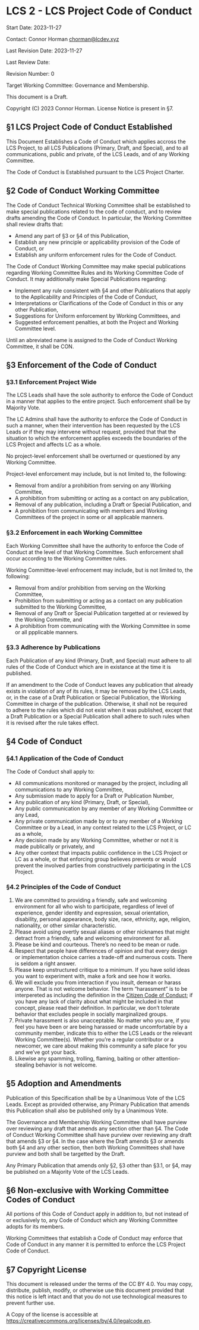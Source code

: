 # LCS 2 - LCS Project Code of Conduct

Start Date: 2023-11-27

Contact: Connor Horman <chorman@lcdev.xyz>

Last Revision Date: 2023-11-27

Last Review Date: 

Revision Number: 0

Target Working Committee: Governance and Membership.

This document is a Draft.

Copyright (C) 2023 Connor Horman. License Notice is present in §7.

## §1 LCS Project Code of Conduct Established

This Document Establishes a Code of Conduct which applies accross the LCS Project, to all LCS Publications (Primary, Draft, and Special), and to all communications, public and private, of the LCS Leads, and of any Working Committee.

The Code of Conduct is Established pursuant to the LCS Project Charter.

## §2 Code of Conduct Working Committee

The Code of Conduct Technical Working Committee shall be established to make special publications related to the code of conduct, and to review drafts amending the Code of Conduct. In particular, the Working Committee shall review drafts that:
* Amend any part of §3 or §4 of this Publication,
* Establish any new principle or applicability provision of the Code of Conduct, or
* Establish any uniform enforcement rules for the Code of Conduct.

The Code of Conduct Working Committee may make special publications regarding Working Committee Rules and its Working Committee Code of Conduct. It may additionally make Special Publications regarding:
* Implement any rule consistent with §4 and other Publications that apply to the Applicability and Principles of the Code of Conduct,
* Interpretations or Clarifications of the Code of Conduct in this or any other Publication,
* Suggestions for Uniform enforcement by Working Committees, and
* Suggested enforcement penalties, at both the Project and Working Committee level.

Until an abreviated name is assigned to the Code of Conduct Working Committee, it shall be CON. 

## §3 Enforcement of the Code of Conduct

### §3.1 Enforcement Project Wide

The LCS Leads shall have the sole authority to enforce the Code of Conduct in a manner that applies to the entire project. Such enforcement shall be by Majority Vote.

The LC Admins shall have the authority to enforce the Code of Conduct in such a manner, when their intervention has been requested by the LCS Leads *or* if they may intervene without request, provided that that the situation to which the enforcement applies exceeds the boundaries of the LCS Project and affects LC as a whole.

No project-level enforcement shall be overturned or questioned by any Working Committee.

Project-level enforcement may include, but is not limited to, the following:
* Removal from and/or a prohibition from serving on any Working Committee, 
* A prohibition from submitting or acting as a contact on any publication,
* Removal of any publication, including a Draft or Special Publication, and
* A prohibition from communicating with members and Working Committees of the project in some or all applicable manners.

### §3.2 Enforcement in each Working Committee

Each Working Committee shall have the authority to enforce the Code of Conduct at the level of that Working Committee. Such enforcement shall occur according to the Working Committee rules. 

Working Committee-level enfrocement may include, but is not limited to, the following:
* Removal from and/or prohibition from serving on the Working Committee,
* Prohibition from submitting or acting as a contact on any publication submitted to the Working Committee,
* Removal of any Draft or Special Publication targetted at or reviewed by the Working Committe, and
* A prohibition from communicating with the Working Committee in some or all ppplicable manners.

### §3.3 Adherence by Publications

Each Publication of any kind (Primary, Draft, and Special) must adhere to all rules of the Code of Conduct which are in existance at the time it is published. 

If an amendment to the Code of Conduct leaves any publication that already exists in violation of any of its rules, it may be removed by the LCS Leads, or, in the case of a Draft Publication or Special Publication, the Working Committee in charge of the publication. Otherwise, it shall not be required to adhere to the rules which did not exist when it was published, except that a Draft Publication or a Special Publication shall adhere to such rules when it is revised after the rule takes effect.

## §4 Code of Conduct

### §4.1 Application of the Code of Conduct

The Code of Conduct shall apply to:
* All communications monitored or managed by the project, including all communications to any Working Committee,
* Any submission made to apply for a Draft or Publication Number,
* Any publication of any kind (Primary, Draft, or Special),
* Any public communication by any member of any Working Committee or any Lead,
* Any private communication made by or to any member of a Working Committee or by a Lead, in any context related to the LCS Project, or LC as a whole, 
* Any decision made by any Working Committee, whether or not it is made publically or privately, and
* Any other context that impacts public confidence in the LCS Project or LC as a whole, or that enforcing group believes prevents or would prevent the involved parties from constructively participating in the LCS Project.

### §4.2 Principles of the Code of Conduct

1. We are committed to providing a friendly, safe and welcoming environment for all who wish to participate, regardless of level of experience, gender identity and expression, sexual orientation, disability, personal appearance, body size, race, ethnicity, age, religion, nationality, or other similar characteristic.
2. Please avoid using overtly sexual aliases or other nicknames that might detract from a friendly, safe and welcoming environment for all.
3. Please be kind and courteous. There’s no need to be mean or rude.
4. Respect that people have differences of opinion and that every design or implementation choice carries a trade-off and numerous costs. There is seldom a right answer.
5. Please keep unstructured critique to a minimum. If you have solid ideas you want to experiment with, make a fork and see how it works.
6. We will exclude you from interaction if you insult, demean or harass anyone. That is not welcome behavior. The term “harassment” is to be interpereted as including the definition in the [Citizen Code of Conduct](https://github.com/stumpsyn/policies/blob/master/citizen_code_of_conduct.md); if you have any lack of clarity about what might be included in that concept, please read their definition. In particular, we don’t tolerate behavior that excludes people in socially marginalized groups.
7. Private harassment is also unacceptable. No matter who you are, if you feel you have been or are being harassed or made uncomfortable by a community member, indicate this to either the LCS Leads or the relevant Working Committee(s). Whether you’re a regular contributor or a newcomer, we care about making this community a safe place for you and we’ve got your back.
8. Likewise any spamming, trolling, flaming, baiting or other attention-stealing behavior is not welcome.

## §5 Adoption and Amendments

Publication of this Specification shall be by a Unanimous Vote of the LCS Leads. Except as provided otherwise, any Primary Publication that amends this Publication shall also be published only by a Unanimous Vote.

The Governance and Membership Working Committee shall have purview over reviewing any draft that amends any section other than §4. The Code of Conduct Working Committee shall have purview over reviewing any draft that amends §3 or §4. In the case where the Draft amends §3 or amends both §4 and any other section, then both Working Committees shall have purview and both shall be targetted by the Draft.

Any Primary Publication that amends only §2, §3 other than §3.1, or §4, may be published on a Majority Vote of the LCS Leads. 

## §6 Non-exclusive with Working Committee Codes of Conduct

All portions of this Code of Conduct apply in addition to, but not instead of or exclusively to, any Code of Conduct which any Working Committee adopts for its members.

Working Committees that establish a Code of Conduct may enforce that Code of Conduct in any manner it is permitted to enforce the LCS Project Code of Conduct. 

## §7 Copyright License

This document is released under the terms of the CC BY 4.0. You may copy, distribute, publish, modify, or otherwise use this document provided that this notice is left intact and that you do not use technological measures to prevent further use.

A Copy of the license is accessible at <https://creativecommons.org/licenses/by/4.0/legalcode.en>.
